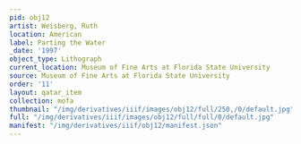 ```yaml
---
pid: obj12
artist: Weisberg, Ruth
location: American
label: Parting the Water
_date: '1997'
object_type: Lithograph
current_location: Museum of Fine Arts at Florida State University
source: Museum of Fine Arts at Florida State University
order: '11'
layout: qatar_item
collection: mofa
thumbnail: "/img/derivatives/iiif/images/obj12/full/250,/0/default.jpg"
full: "/img/derivatives/iiif/images/obj12/full/full/0/default.jpg"
manifest: "/img/derivatives/iiif/obj12/manifest.json"
---
```

